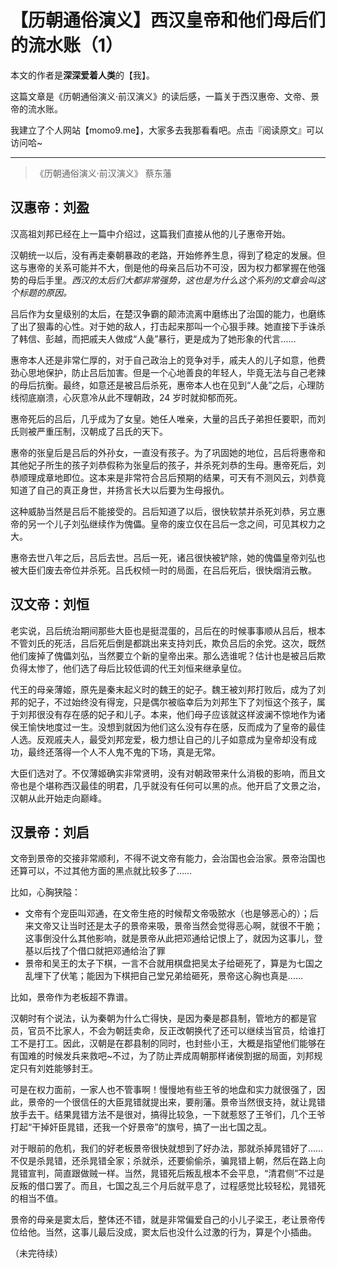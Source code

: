 # 【历朝通俗演义】西汉皇帝和他们母后们的流水账（1）

本文的作者是**深深爱着人类**的【我】。

这篇文章是《历朝通俗演义·前汉演义》的读后感，一篇关于西汉惠帝、文帝、景帝的流水账。

我建立了个人网站【momo9.me】，大家多去我那看看吧。点击『阅读原文』可以访问哈~

---

> 《历朝通俗演义·前汉演义》 蔡东藩

## 汉惠帝：刘盈

汉高祖刘邦已经在上一篇中介绍过，这篇我们直接从他的儿子惠帝开始。

汉朝统一以后，没有再走秦朝暴政的老路，开始修养生息，得到了稳定的发展。但这与惠帝的关系可能并不大，倒是他的母亲吕后功不可没，因为权力都掌握在他强势的母后手里。*西汉的太后们大都非常强势，这也是为什么这个系列的文章会叫这个标题的原因。*

吕后作为女皇级别的太后，在楚汉争霸的颠沛流离中磨练出了治国的能力，也磨练了出了狠毒的心性。对于她的敌人，打击起来那叫一个心狠手辣。她直接下手诛杀了韩信、彭越，而把戚夫人做成“人彘”暴行，更是成为了她形象的代言……

惠帝本人还是非常仁厚的，对于自己政治上的竞争对手，戚夫人的儿子如意，他费劲心思地保护，防止吕后加害。但是一个心地善良的年轻人，毕竟无法与自己老辣的母后抗衡。最终，如意还是被吕后杀死，惠帝本人也在见到“人彘”之后，心理防线彻底崩溃，心灰意冷从此不理朝政，24 岁时就抑郁而死。

惠帝死后的吕后，几乎成为了女皇。她任人唯亲，大量的吕氏子弟担任要职，而刘氏则被严重压制，汉朝成了吕氏的天下。

惠帝的张皇后是吕后的外孙女，一直没有孩子。为了巩固她的地位，吕后将惠帝和其他妃子所生的孩子刘恭假称为张皇后的孩子，并杀死刘恭的生母。惠帝死后，刘恭顺理成章地即位。这本来是非常符合吕后预期的结果，可天有不测风云，刘恭竟知道了自己的真正身世，并扬言长大以后要为生母报仇。

这种威胁当然是吕后不能接受的。吕后知道了以后，很快软禁并杀死刘恭，另立惠帝的另一个儿子刘弘继续作为傀儡。皇帝的废立仅在吕后一念之间，可见其权力之大。

惠帝去世八年之后，吕后去世。吕后一死，诸吕很快被铲除，她的傀儡皇帝刘弘也被大臣们废去帝位并杀死。吕氏权倾一时的局面，在吕后死后，很快烟消云散。

## 汉文帝：刘恒

老实说，吕后统治期间那些大臣也是挺混蛋的，吕后在的时候事事顺从吕后，根本不管刘氏的死活，吕后死后倒是都跳出来支持刘氏，欺负吕后的余党。这次，既然他们废掉了傀儡刘弘，当然要立个新的皇帝出来。那么选谁呢？估计也是被吕后欺负得太惨了，他们选了母后比较低调的代王刘恒来继承皇位。

代王的母亲薄姬，原先是秦末起义时的魏王的妃子。魏王被刘邦打败后，成为了刘邦的妃子，不过始终没有得宠，只是偶尔被临幸后为刘邦生下了刘恒这个孩子，属于刘邦很没有存在感的妃子和儿子。本来，他们母子应该就这样波澜不惊地作为诸侯王愉快地度过一生。没想到就因为他们这么没有存在感，反而成为了皇帝的最佳人选。反观戚夫人，最受刘邦宠爱，极力想让自己的儿子如意成为皇帝却没有成功，最终还落得一个人不人鬼不鬼的下场，真是无常。

大臣们选对了。不仅薄姬确实非常贤明，没有对朝政带来什么消极的影响，而且文帝也是个堪称西汉最佳的明君，几乎就没有任何可以黑的点。他开启了文景之治，汉朝从此开始走向巅峰。

## 汉景帝：刘启

文帝到景帝的交接非常顺利，不得不说文帝有能力，会治国也会治家。景帝治国也还算可以，不过其他方面的黑点就比较多了……

比如，心胸狭隘：

* 文帝有个宠臣叫邓通，在文帝生疮的时候帮文帝吸脓水（也是够恶心的）；后来文帝又让当时还是太子的景帝来吸，景帝当然会觉得恶心啊，就很不干脆；这事倒没什么其他影响，就是景帝从此把邓通给记恨上了，就因为这事儿，登基以后找了个借口就把邓通给治了罪
* 景帝和吴王的太子下棋，一言不合就用棋盘把吴太子给砸死了，算是为七国之乱埋下了伏笔；能因为下棋把自己堂兄弟给砸死，景帝这心胸也真是……

比如，景帝作为老板超不靠谱。

汉朝时有个说法，认为秦朝为什么亡得快，是因为秦是郡县制，管地方的都是官员，官员不比家人，不会为朝廷卖命，反正改朝换代了还可以继续当官员，给谁打工不是打工。因此，汉朝是在郡县制的同时，也封些小王，大概是指望他们能够在有国难的时候发兵来救吧~不过，为了防止弄成周朝那样诸侯割据的局面，刘邦规定只有刘姓能够封王。

可是在权力面前，一家人也不管事啊！慢慢地有些王爷的地盘和实力就很强了，因此，景帝的一个很信任的大臣晁错就提出来，要削藩。景帝当然很支持，就让晁错放手去干。结果晁错方法不是很对，搞得比较急，一下就惹怒了王爷们，几个王爷打起“干掉奸臣晁错，还我一个好景帝”的旗号，搞了一出七国之乱。

对于眼前的危机，我们的好老板景帝很快就想到了好办法，那就杀掉晁错好了……不仅是杀晁错，还杀晁错全家；杀就杀，还要偷偷杀，骗晁错上朝，然后在路上向晁错宣判，简直跟做贼一样。当然，晁错死后叛乱根本不会平息，“清君侧”不过是反叛的借口罢了。而且，七国之乱三个月后就平息了，过程感觉比较轻松，晁错死的相当不值。

景帝的母亲是窦太后，整体还不错，就是非常偏爱自己的小儿子梁王，老让景帝传位给他。当然，这事儿最后没成，窦太后也没什么过激的行为，算是个小插曲。

（未完待续）